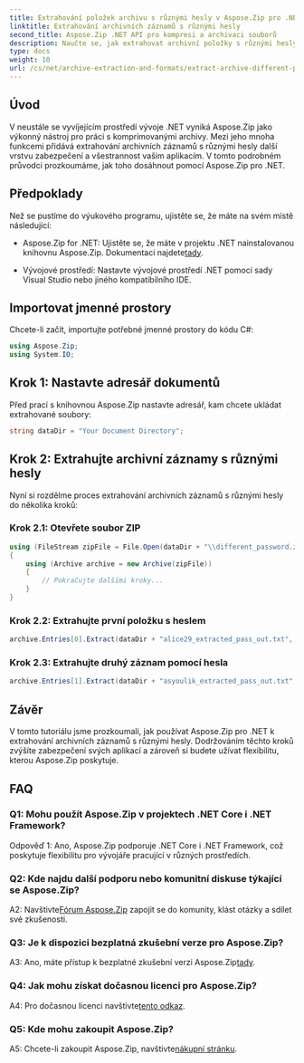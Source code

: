 ```yaml
---
title: Extrahování položek archivu s různými hesly v Aspose.Zip pro .NET
linktitle: Extrahování archivních záznamů s různými hesly
second_title: Aspose.Zip .NET API pro kompresi a archivaci souborů
description: Naučte se, jak extrahovat archivní položky s různými hesly v Aspose.Zip pro .NET. Zvyšte bezpečnost a flexibilitu ve svých aplikacích.
type: docs
weight: 10
url: /cs/net/archive-extraction-and-formats/extract-archive-different-passwords/
---
```

## Úvod

V neustále se vyvíjejícím prostředí vývoje .NET vyniká Aspose.Zip jako výkonný nástroj pro práci s komprimovanými archivy. Mezi jeho mnoha funkcemi přidává extrahování archivních záznamů s různými hesly další vrstvu zabezpečení a všestrannost vašim aplikacím. V tomto podrobném průvodci prozkoumáme, jak toho dosáhnout pomocí Aspose.Zip pro .NET.

## Předpoklady

Než se pustíme do výukového programu, ujistěte se, že máte na svém místě následující:

-  Aspose.Zip for .NET: Ujistěte se, že máte v projektu .NET nainstalovanou knihovnu Aspose.Zip. Dokumentaci najdete[tady](https://reference.aspose.com/zip/net/).

- Vývojové prostředí: Nastavte vývojové prostředí .NET pomocí sady Visual Studio nebo jiného kompatibilního IDE.

## Importovat jmenné prostory

Chcete-li začít, importujte potřebné jmenné prostory do kódu C#:

```csharp
using Aspose.Zip;
using System.IO;
```

## Krok 1: Nastavte adresář dokumentů

Před prací s knihovnou Aspose.Zip nastavte adresář, kam chcete ukládat extrahované soubory:

```csharp
string dataDir = "Your Document Directory";
```

## Krok 2: Extrahujte archivní záznamy s různými hesly

Nyní si rozdělme proces extrahování archivních záznamů s různými hesly do několika kroků:

### Krok 2.1: Otevřete soubor ZIP

```csharp
using (FileStream zipFile = File.Open(dataDir + "\\different_password.zip", FileMode.Open))
{
    using (Archive archive = new Archive(zipFile))
    {
        // Pokračujte dalšími kroky...
    }
}
```

### Krok 2.2: Extrahujte první položku s heslem

```csharp
archive.Entries[0].Extract(dataDir + "alice29_extracted_pass_out.txt", "first_pass");
```

### Krok 2.3: Extrahujte druhý záznam pomocí hesla

```csharp
archive.Entries[1].Extract(dataDir + "asyoulik_extracted_pass_out.txt", "second_pass");
```

## Závěr

V tomto tutoriálu jsme prozkoumali, jak používat Aspose.Zip pro .NET k extrahování archivních záznamů s různými hesly. Dodržováním těchto kroků zvýšíte zabezpečení svých aplikací a zároveň si budete užívat flexibilitu, kterou Aspose.Zip poskytuje.

## FAQ

### Q1: Mohu použít Aspose.Zip v projektech .NET Core i .NET Framework?

Odpověď 1: Ano, Aspose.Zip podporuje .NET Core i .NET Framework, což poskytuje flexibilitu pro vývojáře pracující v různých prostředích.

### Q2: Kde najdu další podporu nebo komunitní diskuse týkající se Aspose.Zip?

 A2: Navštivte[Fórum Aspose.Zip](https://forum.aspose.com/c/zip/37) zapojit se do komunity, klást otázky a sdílet své zkušenosti.

### Q3: Je k dispozici bezplatná zkušební verze pro Aspose.Zip?

 A3: Ano, máte přístup k bezplatné zkušební verzi Aspose.Zip[tady](https://releases.aspose.com/).

### Q4: Jak mohu získat dočasnou licenci pro Aspose.Zip?

 A4: Pro dočasnou licenci navštivte[tento odkaz](https://purchase.aspose.com/temporary-license/).

### Q5: Kde mohu zakoupit Aspose.Zip?

 A5: Chcete-li zakoupit Aspose.Zip, navštivte[nákupní stránku](https://purchase.aspose.com/buy).